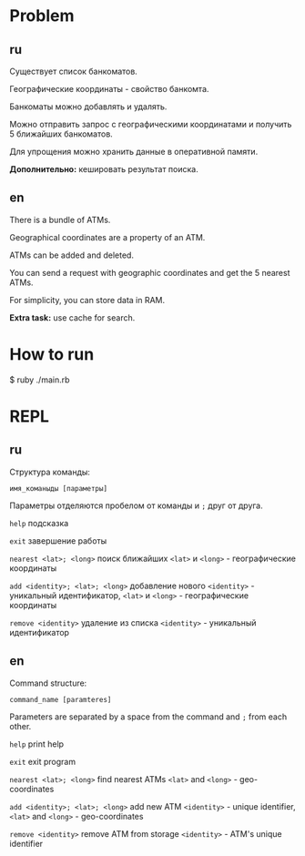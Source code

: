 # Problem

## ru
Существует список банкоматов.

Географические координаты - свойство банкомта.

Банкоматы можно добавлять и удалять.

Можно отправить запрос с географическими координатами и получить 5 ближайших банкоматов.

Для упрощения можно хранить данные в оперативной памяти.

**Дополнительно:** кешировать результат поиска.

## en
There is a bundle of ATMs.

Geographical coordinates are a property of an ATM.

ATMs can be added and deleted.

You can send a request with geographic coordinates and get the 5 nearest ATMs.

For simplicity, you can store data in RAM.

**Extra task:** use cache for search.

# How to run

$ ruby ./main.rb

# REPL

## ru
Структура команды:
```
имя_команыды [параметры]
```
Параметры отделяются пробелом от команды и `;` друг от друга.

 
`help` подсказка

`exit` завершение работы

`nearest <lat>; <long>` поиск ближайших `<lat>`  и `<long>` - географические координаты

`add <identity>; <lat>; <long>` добавление нового `<identity>` - уникальный идентификатор, `<lat>`  и `<long>` - географические координаты  

`remove <identity>` удаление из списка `<identity>` - уникальный идентификатор  

## en

Command structure:

```
command_name [paramteres]
```
Parameters are separated by a space from the command and `;` from each other.

`help` print help

`exit` exit program

`nearest <lat>; <long>` find nearest ATMs `<lat>`  and `<long>` - geo-coordinates

`add <identity>; <lat>; <long>` add new ATM `<identity>` - unique identifier, `<lat>`  and `<long>` - geo-coordinates  

`remove <identity>` remove ATM from storage `<identity>` - ATM's unique identifier
